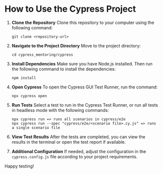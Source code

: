 # How to Use the Cypress Project

1. **Clone the Repository**
    Clone this repository to your computer using the following command:
    ```
    git clone <repository-url>
    ```

2. **Navigate to the Project Directory**
    Move to the project directory:
    ```
    cd cypress_mentoring/cypress
    ```

3. **Install Dependencies**
    Make sure you have Node.js installed. Then run the following command to install the dependencies:
    ```
    npm install
    ```

4. **Open Cypress**
    To open the Cypress GUI Test Runner, run the command:
    ```
    npx cypress open
    ```

5. **Run Tests**
    Select a test to run in the Cypress Test Runner, or run all tests in headless mode with the following commands:
    ```
    npx cypress run => runs all scenarios in cypress/e2e
    npx cypress run --spec "cypress/e2e/<scenario file>.cy.js" => runs a single scenario file
    ```

6. **View Test Results**
    After the tests are completed, you can view the results in the terminal or open the test report if available.

7. **Additional Configuration**
    If needed, adjust the configuration in the `cypress.config.js` file according to your project requirements.

Happy testing!
